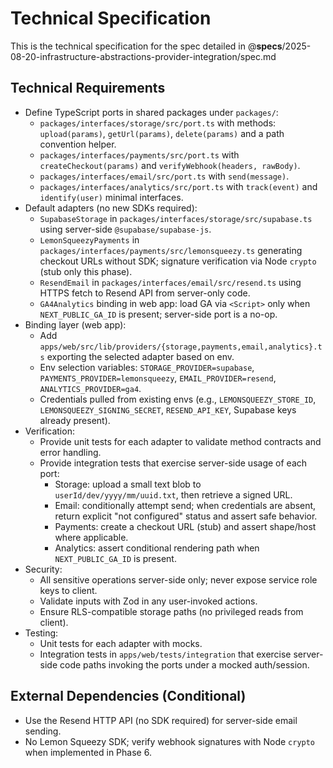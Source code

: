 # Technical Specification

This is the technical specification for the spec detailed in @**specs**/2025-08-20-infrastructure-abstractions-provider-integration/spec.md

## Technical Requirements

- Define TypeScript ports in shared packages under `packages/`:
  - `packages/interfaces/storage/src/port.ts` with methods: `upload(params)`, `getUrl(params)`, `delete(params)` and a path convention helper.
  - `packages/interfaces/payments/src/port.ts` with `createCheckout(params)` and `verifyWebhook(headers, rawBody)`.
  - `packages/interfaces/email/src/port.ts` with `send(message)`.
  - `packages/interfaces/analytics/src/port.ts` with `track(event)` and `identify(user)` minimal interfaces.
- Default adapters (no new SDKs required):
  - `SupabaseStorage` in `packages/interfaces/storage/src/supabase.ts` using server-side `@supabase/supabase-js`.
  - `LemonSqueezyPayments` in `packages/interfaces/payments/src/lemonsqueezy.ts` generating checkout URLs without SDK; signature verification via Node `crypto` (stub only this phase).
  - `ResendEmail` in `packages/interfaces/email/src/resend.ts` using HTTPS fetch to Resend API from server-only code.
  - `GA4Analytics` binding in web app: load GA via `<Script>` only when `NEXT_PUBLIC_GA_ID` is present; server-side port is a no-op.
- Binding layer (web app):
  - Add `apps/web/src/lib/providers/{storage,payments,email,analytics}.ts` exporting the selected adapter based on env.
  - Env selection variables: `STORAGE_PROVIDER=supabase`, `PAYMENTS_PROVIDER=lemonsqueezy`, `EMAIL_PROVIDER=resend`, `ANALYTICS_PROVIDER=ga4`.
  - Credentials pulled from existing envs (e.g., `LEMONSQUEEZY_STORE_ID`, `LEMONSQUEEZY_SIGNING_SECRET`, `RESEND_API_KEY`, Supabase keys already present).
- Verification:
  - Provide unit tests for each adapter to validate method contracts and error handling.
  - Provide integration tests that exercise server-side usage of each port:
    - Storage: upload a small text blob to `userId/dev/yyyy/mm/uuid.txt`, then retrieve a signed URL.
    - Email: conditionally attempt send; when credentials are absent, return explicit "not configured" status and assert safe behavior.
    - Payments: create a checkout URL (stub) and assert shape/host where applicable.
    - Analytics: assert conditional rendering path when `NEXT_PUBLIC_GA_ID` is present.
- Security:
  - All sensitive operations server-side only; never expose service role keys to client.
  - Validate inputs with Zod in any user-invoked actions.
  - Ensure RLS-compatible storage paths (no privileged reads from client).
- Testing:
  - Unit tests for each adapter with mocks.
  - Integration tests in `apps/web/tests/integration` that exercise server-side code paths invoking the ports under a mocked auth/session.

## External Dependencies (Conditional)

- Use the Resend HTTP API (no SDK required) for server-side email sending.
- No Lemon Squeezy SDK; verify webhook signatures with Node `crypto` when implemented in Phase 6.
